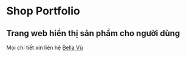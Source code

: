 # Shop Portfolio

## Trang web hiển thị sản phẩm cho người dùng

Mọi chi tiết xin liên hệ [Bella Vũ](https://www.facebook.com/bella.vnpv/)
